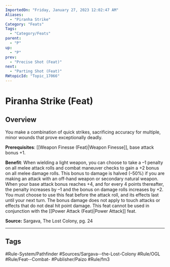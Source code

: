 ```yaml
---
ImportedOn: "Friday, January 27, 2023 12:02:47 AM"
Aliases:
  - "Piranha Strike"
Category: "Feats"
Tags:
  - "Category/Feats"
parent:
  - "P"
up:
  - "P"
prev:
  - "Precise Shot (Feat)"
next:
  - "Parting Shot (Feat)"
RWtopicId: "Topic_17066"
---
```

# Piranha Strike (Feat)
## Overview
You make a combination of quick strikes, sacrificing accuracy for multiple, minor wounds that prove exceptionally deadly.

**Prerequisites**: [[Weapon Finesse (Feat)|Weapon Finesse]], base attack bonus +1.

**Benefit**: When wielding a light weapon, you can choose to take a –1 penalty on all melee attack rolls and combat maneuver checks to gain a +2 bonus on all melee damage rolls. This bonus to damage is halved (–50%) if you are making an attack with an off-hand weapon or secondary natural weapon. When your base attack bonus reaches +4, and for every 4 points thereafter, the penalty increases by –1 and the bonus on damage rolls increases by +2. You must choose to use this feat before the attack roll, and its effects last until your next turn. The bonus damage does not apply to touch attacks or effects that do not deal hit point damage. This feat cannot be used in conjunction with the [[Power Attack (Feat)|Power Attack]] feat. 

**Source:** Sargava, The Lost Colony, pg. 24


---
## Tags
#Rule-System/Pathfinder #Sources/Sargava--the-Lost-Colony #Rule/OGL #Rule/Feat--Combat- #Publisher/Paizo #Rule/fm3

